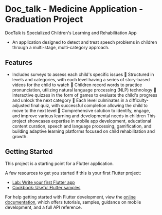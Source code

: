 # Doc_talk - Medicine Application - Graduation Project

DocTalk is Specialized Children's Learning and Rehabilitation App
 - An application designed to detect and treat speech problems in children through a multi-stage, multi-category approach.
## Features
- Includes surveys to assess each child's specific issues
 Structured in levels and categories, with each level having a series of story-based videos for the child to watch
 Children record words to practice pronunciation, utilizing natural language processing (NLP) technology
 Interactive quizzes in the form of games to evaluate the child's progress and unlock the next category
 Each level culminates in a difficulty-adjusted final quiz, with successful completion allowing the child to move to
the next level
 Comprehensive solution to identify, engage, and improve various learning and developmental needs in children
This project showcases expertise in mobile app development, educational content curation, speech and language
processing, gamification, and building adaptive learning platforms focused on child rehabilitation and growth.

## Getting Started

This project is a starting point for a Flutter application.

A few resources to get you started if this is your first Flutter project:

- [Lab: Write your first Flutter app](https://docs.flutter.dev/get-started/codelab)
- [Cookbook: Useful Flutter samples](https://docs.flutter.dev/cookbook)

For help getting started with Flutter development, view the
[online documentation](https://docs.flutter.dev/), which offers tutorials,
samples, guidance on mobile development, and a full API reference.
